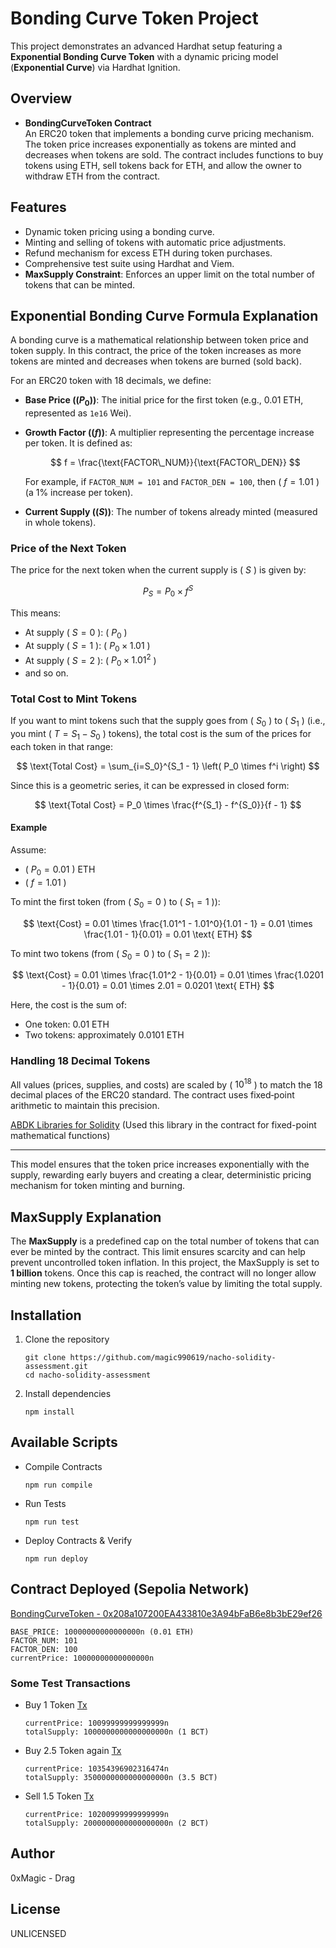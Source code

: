 # Bonding Curve Token Project

This project demonstrates an advanced Hardhat setup featuring a **Exponential Bonding Curve Token** with a dynamic pricing model (**Exponential Curve**) via Hardhat Ignition.

## Overview

- **BondingCurveToken Contract**  
  An ERC20 token that implements a bonding curve pricing mechanism. The token price increases exponentially as tokens are minted and decreases when tokens are sold. The contract includes functions to buy tokens using ETH, sell tokens back for ETH, and allow the owner to withdraw ETH from the contract.

## Features

- Dynamic token pricing using a bonding curve.
- Minting and selling of tokens with automatic price adjustments.
- Refund mechanism for excess ETH during token purchases.
- Comprehensive test suite using Hardhat and Viem.
- **MaxSupply Constraint**: Enforces an upper limit on the total number of tokens that can be minted.

## Exponential Bonding Curve Formula Explanation

A bonding curve is a mathematical relationship between token price and token supply. In this contract, the price of the token increases as more tokens are minted and decreases when tokens are burned (sold back).

For an ERC20 token with 18 decimals, we define:

- **Base Price (\($P_0$\))**: The initial price for the first token (e.g., 0.01 ETH, represented as `1e16` Wei).
- **Growth Factor (\($f$\))**: A multiplier representing the percentage increase per token. It is defined as:

  $$
  f = \frac{\text{FACTOR\_NUM}}{\text{FACTOR\_DEN}}
  $$

  For example, if `FACTOR_NUM = 101` and `FACTOR_DEN = 100`, then \( $f = 1.01$ \) (a 1% increase per token).

- **Current Supply (\($S$\))**: The number of tokens already minted (measured in whole tokens).

### Price of the Next Token

The price for the next token when the current supply is \( $S$ \) is given by:

$$
P_S = P_0 \times f^S
$$

This means:

- At supply \( $S=0$ \): \( $P_0$ \)
- At supply \( $S=1$ \): \( $P_0 \times 1.01$ \)
- At supply \( $S=2$ \): \( $P_0 \times 1.01^2$ \)
- and so on.

### Total Cost to Mint Tokens

If you want to mint tokens such that the supply goes from \( $S_0$ \) to \( $S_1$ \) (i.e., you mint \( $T = S_1 - S_0$ \) tokens), the total cost is the sum of the prices for each token in that range:

$$
\text{Total Cost} = \sum_{i=S_0}^{S_1 - 1} \left( P_0 \times f^i \right)
$$

Since this is a geometric series, it can be expressed in closed form:

$$
\text{Total Cost} = P_0 \times \frac{f^{S_1} - f^{S_0}}{f - 1}
$$

#### Example

Assume:

- \( $P_0 = 0.01$ \) ETH
- \( $f = 1.01$ \)

To mint the first token (from \( $S_0 = 0$ \) to \( $S_1 = 1$ \)):

$$
\text{Cost} = 0.01 \times \frac{1.01^1 - 1.01^0}{1.01 - 1} = 0.01 \times \frac{1.01 - 1}{0.01} = 0.01 \text{ ETH}
$$

To mint two tokens (from \( $S_0 = 0$ \) to \( $S_1 = 2$ \)):

$$
\text{Cost} = 0.01 \times \frac{1.01^2 - 1}{0.01} = 0.01 \times \frac{1.0201 - 1}{0.01} = 0.01 \times 2.01 = 0.0201 \text{ ETH}
$$

Here, the cost is the sum of:

- One token: 0.01 ETH
- Two tokens: approximately 0.0101 ETH

### Handling 18 Decimal Tokens

All values (prices, supplies, and costs) are scaled by \( $10^{18}$ \) to match the 18 decimal places of the ERC20 standard. The contract uses fixed‑point arithmetic to maintain this precision.

[ABDK Libraries for Solidity](https://www.npmjs.com/package/abdk-libraries-solidity) (Used this library in the contract for fixed-point mathematical functions)

---

This model ensures that the token price increases exponentially with the supply, rewarding early buyers and creating a clear, deterministic pricing mechanism for token minting and burning.

## MaxSupply Explanation

The **MaxSupply** is a predefined cap on the total number of tokens that can ever be minted by the contract. This limit ensures scarcity and can help prevent uncontrolled token inflation. In this project, the MaxSupply is set to **1 billion** tokens. Once this cap is reached, the contract will no longer allow minting new tokens, protecting the token’s value by limiting the total supply.

## Installation

1. Clone the repository

   ```shell
   git clone https://github.com/magic990619/nacho-solidity-assessment.git
   cd nacho-solidity-assessment
   ```

2. Install dependencies
   ```shell
   npm install
   ```

## Available Scripts

- Compile Contracts
  ```shell
  npm run compile
  ```
- Run Tests
  ```shell
  npm run test
  ```
- Deploy Contracts & Verify

  ```shell
  npm run deploy
  ```

## Contract Deployed (Sepolia Network)

[BondingCurveToken - 0x208a107200EA433810e3A94bFaB6e8b3bE29ef26](https://sepolia.etherscan.io/address/0x208a107200EA433810e3A94bFaB6e8b3bE29ef26)

```
BASE_PRICE: 10000000000000000n (0.01 ETH)
FACTOR_NUM: 101
FACTOR_DEN: 100
currentPrice: 10000000000000000n
```

### Some Test Transactions

- Buy 1 Token
  [Tx](https://sepolia.etherscan.io/tx/0x704a4887d8e94a2ccea05d4b6e4667fbf138e3d7d0176b55185db21977474b13)

  ```
  currentPrice: 10099999999999999n
  totalSupply: 1000000000000000000n (1 BCT)
  ```

- Buy 2.5 Token again
  [Tx](https://sepolia.etherscan.io/tx/0x137c42836b419d4150372b851e2d1675cc99c58b6a8da4fecbace34d9fee124d)

  ```
  currentPrice: 10354396902316474n
  totalSupply: 3500000000000000000n (3.5 BCT)
  ```

- Sell 1.5 Token
  [Tx](https://sepolia.etherscan.io/tx/0x04672262b45b19ca50ee2e322e5f18966218aed9e430e740c2d73d39266ac763)
  ```
  currentPrice: 10200999999999999n
  totalSupply: 2000000000000000000n (2 BCT)
  ```

## Author

0xMagic - Drag

## License

UNLICENSED
